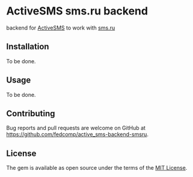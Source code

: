 # ActiveSMS sms.ru backend

backend for [ActiveSMS](https://github.com/Fedcomp/active_sms) to work with   [sms.ru](https://sms.ru)

## Installation

To be done.

## Usage

To be done.

## Contributing

Bug reports and pull requests are welcome on GitHub at https://github.com/fedcomp/active_sms-backend-smsru.


## License

The gem is available as open source under the terms of the [MIT License](http://opensource.org/licenses/MIT).
